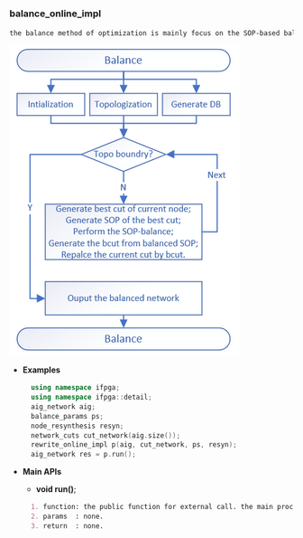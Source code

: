 ### **balance_online_impl**
```markdown
the balance method of optimization is mainly focus on the SOP-based balance. for each node we calculate the lower delay cut as the best cut, then we generate the SOP of this cut. so we perform the balance on SOP, to get a more balanced SOP formular, then we transform the balanced SOP to subgraph to replace the current cut.
```
![balance](../pics/balance.png)

- **Examples**
  ```c++
    using namespace ifpga;
    using namespace ifpga::detail;
    aig_network aig;
    balance_params ps;
    node_resynthesis resyn;
    network_cuts cut_network(aig.size());
    rewrite_online_impl p(aig, cut_network, ps, resyn);
    aig_network res = p.run();
  ```

- **Main APIs**
  - **void run()**;
  ```markdown
    1. function: the public function for external call. the main process is depicted as above.
    2. params  : none.
    3. return  : none.
  ```
